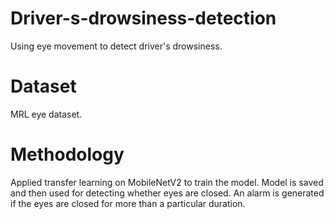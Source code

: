 # Driver-s-drowsiness-detection
Using eye movement to detect driver's drowsiness.
# Dataset
MRL eye dataset.
# Methodology
Applied transfer learning on MobileNetV2 to train the model. Model is saved and then used for detecting whether eyes are closed. An alarm is generated if the eyes are closed for more than a particular duration.

